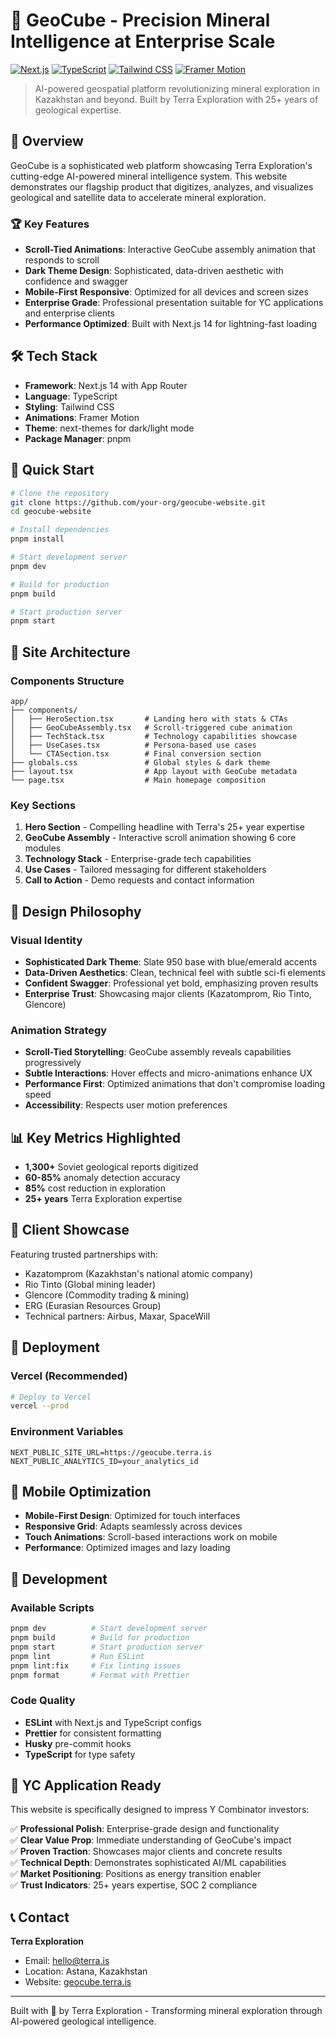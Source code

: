 # 🚀 GeoCube - Precision Mineral Intelligence at Enterprise Scale

[![Next.js](https://img.shields.io/badge/Next.js-14-black?style=flat-square&logo=next.js)](https://nextjs.org/)
[![TypeScript](https://img.shields.io/badge/TypeScript-5.2-blue?style=flat-square&logo=typescript)](https://www.typescriptlang.org/)
[![Tailwind CSS](https://img.shields.io/badge/Tailwind%20CSS-3.3-38B2AC?style=flat-square&logo=tailwind-css)](https://tailwindcss.com/)
[![Framer Motion](https://img.shields.io/badge/Framer%20Motion-10.16-ff69b4?style=flat-square&logo=framer)](https://www.framer.com/motion/)

> AI-powered geospatial platform revolutionizing mineral exploration in Kazakhstan and beyond. Built by Terra Exploration with 25+ years of geological expertise.

## 🎯 Overview

GeoCube is a sophisticated web platform showcasing Terra Exploration's cutting-edge AI-powered mineral intelligence system. This website demonstrates our flagship product that digitizes, analyzes, and visualizes geological and satellite data to accelerate mineral exploration.

### 🏆 Key Features

- **Scroll-Tied Animations**: Interactive GeoCube assembly animation that responds to scroll
- **Dark Theme Design**: Sophisticated, data-driven aesthetic with confidence and swagger
- **Mobile-First Responsive**: Optimized for all devices and screen sizes
- **Enterprise Grade**: Professional presentation suitable for YC applications and enterprise clients
- **Performance Optimized**: Built with Next.js 14 for lightning-fast loading

## 🛠️ Tech Stack

- **Framework**: Next.js 14 with App Router
- **Language**: TypeScript
- **Styling**: Tailwind CSS
- **Animations**: Framer Motion
- **Theme**: next-themes for dark/light mode
- **Package Manager**: pnpm

## 🚀 Quick Start

```bash
# Clone the repository
git clone https://github.com/your-org/geocube-website.git
cd geocube-website

# Install dependencies
pnpm install

# Start development server
pnpm dev

# Build for production
pnpm build

# Start production server
pnpm start
```

## 📐 Site Architecture

### Components Structure

```
app/
├── components/
│   ├── HeroSection.tsx       # Landing hero with stats & CTAs
│   ├── GeoCubeAssembly.tsx   # Scroll-triggered cube animation
│   ├── TechStack.tsx         # Technology capabilities showcase
│   ├── UseCases.tsx          # Persona-based use cases
│   └── CTASection.tsx        # Final conversion section
├── globals.css               # Global styles & dark theme
├── layout.tsx                # App layout with GeoCube metadata
└── page.tsx                  # Main homepage composition
```

### Key Sections

1. **Hero Section** - Compelling headline with Terra's 25+ year expertise
2. **GeoCube Assembly** - Interactive scroll animation showing 6 core modules
3. **Technology Stack** - Enterprise-grade tech capabilities 
4. **Use Cases** - Tailored messaging for different stakeholders
5. **Call to Action** - Demo requests and contact information

## 🎨 Design Philosophy

### Visual Identity
- **Sophisticated Dark Theme**: Slate 950 base with blue/emerald accents
- **Data-Driven Aesthetics**: Clean, technical feel with subtle sci-fi elements
- **Confident Swagger**: Professional yet bold, emphasizing proven results
- **Enterprise Trust**: Showcasing major clients (Kazatomprom, Rio Tinto, Glencore)

### Animation Strategy
- **Scroll-Tied Storytelling**: GeoCube assembly reveals capabilities progressively
- **Subtle Interactions**: Hover effects and micro-animations enhance UX
- **Performance First**: Optimized animations that don't compromise loading speed
- **Accessibility**: Respects user motion preferences

## 📊 Key Metrics Highlighted

- **1,300+** Soviet geological reports digitized
- **60-85%** anomaly detection accuracy  
- **85%** cost reduction in exploration
- **25+ years** Terra Exploration expertise

## 🌟 Client Showcase

Featuring trusted partnerships with:
- Kazatomprom (Kazakhstan's national atomic company)
- Rio Tinto (Global mining leader)
- Glencore (Commodity trading & mining)
- ERG (Eurasian Resources Group)
- Technical partners: Airbus, Maxar, SpaceWill

## 🚀 Deployment

### Vercel (Recommended)
```bash
# Deploy to Vercel
vercel --prod
```

### Environment Variables
```env
NEXT_PUBLIC_SITE_URL=https://geocube.terra.is
NEXT_PUBLIC_ANALYTICS_ID=your_analytics_id
```

## 📱 Mobile Optimization

- **Mobile-First Design**: Optimized for touch interfaces
- **Responsive Grid**: Adapts seamlessly across devices
- **Touch Animations**: Scroll-based interactions work on mobile
- **Performance**: Optimized images and lazy loading

## 🔧 Development

### Available Scripts

```bash
pnpm dev          # Start development server
pnpm build        # Build for production  
pnpm start        # Start production server
pnpm lint         # Run ESLint
pnpm lint:fix     # Fix linting issues
pnpm format       # Format with Prettier
```

### Code Quality
- **ESLint** with Next.js and TypeScript configs
- **Prettier** for consistent formatting
- **Husky** pre-commit hooks
- **TypeScript** for type safety

## 🎯 YC Application Ready

This website is specifically designed to impress Y Combinator investors:

✅ **Professional Polish**: Enterprise-grade design and functionality  
✅ **Clear Value Prop**: Immediate understanding of GeoCube's impact  
✅ **Proven Traction**: Showcases major clients and concrete results  
✅ **Technical Depth**: Demonstrates sophisticated AI/ML capabilities  
✅ **Market Positioning**: Positions as energy transition enabler  
✅ **Trust Indicators**: 25+ years expertise, SOC 2 compliance  

## 📞 Contact

**Terra Exploration**
- Email: hello@terra.is
- Location: Astana, Kazakhstan
- Website: [geocube.terra.is](https://geocube.terra.is)

---

Built with 💎 by Terra Exploration - Transforming mineral exploration through AI-powered geological intelligence.